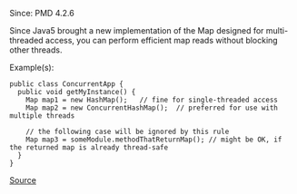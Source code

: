 Since: PMD 4.2.6

Since Java5 brought a new implementation of the Map designed for multi-threaded access, you can
perform efficient map reads without blocking other threads.

Example(s):
```
public class ConcurrentApp {
  public void getMyInstance() {
    Map map1 = new HashMap(); 	// fine for single-threaded access
    Map map2 = new ConcurrentHashMap();  // preferred for use with multiple threads

    // the following case will be ignored by this rule
    Map map3 = someModule.methodThatReturnMap(); // might be OK, if the returned map is already thread-safe
  }
}
```

[Source](https://pmd.github.io/pmd-5.5.4/pmd-java/rules/java/controversial.html#UseConcurrentHashMap)
